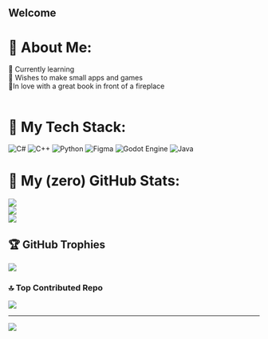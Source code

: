 ## Welcome

# 💫 About Me:
👯 Currently learning <br> 🔭 Wishes to make small apps and games  <br>🍂In love with a great book in front of a fireplace  <br><br>


# 🎀 My Tech Stack:
![C#](https://img.shields.io/badge/c%23-%23239120.svg?style=for-the-badge&logo=csharp&logoColor=white) ![C++](https://img.shields.io/badge/c++-%2300599C.svg?style=for-the-badge&logo=c%2B%2B&logoColor=white) ![Python](https://img.shields.io/badge/python-3670A0?style=for-the-badge&logo=python&logoColor=ffdd54) ![Figma](https://img.shields.io/badge/figma-%23F24E1E.svg?style=for-the-badge&logo=figma&logoColor=white) ![Godot Engine](https://img.shields.io/badge/GODOT-%23FFFFFF.svg?style=for-the-badge&logo=godot-engine) ![Java](https://img.shields.io/badge/java-%23ED8B00.svg?style=for-the-badge&logo=openjdk&logoColor=white)
# 🧸 My (zero) GitHub Stats:
![](https://github-readme-stats.vercel.app/api?username=Amethye&theme=rose&hide_border=false&include_all_commits=false&count_private=false)<br/>
![](https://nirzak-streak-stats.vercel.app/?user=Amethye&theme=rose&hide_border=false)<br/>
![](https://github-readme-stats.vercel.app/api/top-langs/?username=Amethye&theme=rose&hide_border=false&include_all_commits=false&count_private=false&layout=compact)



## 🏆 GitHub Trophies
![](https://github-profile-trophy.vercel.app/?username=amethye&theme=catppuccin_latte&no-frame=true&no-bg=false&margin-w=4)

### 🔝 Top Contributed Repo
![](https://github-contributor-stats.vercel.app/api?username=amethye&limit=5&theme=rose_pine&combine_all_yearly_contributions=true)

---
[![](https://visitcount.itsvg.in/api?id=amethye&icon=0&color=10)](https://visitcount.itsvg.in)

<!-- Proudly created with GPRM ( https://gprm.itsvg.in ) -->
